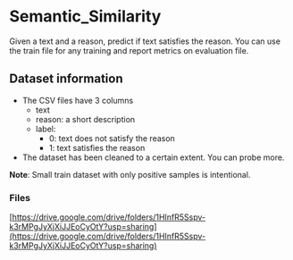 # Semantic_Similarity
Given a text and a reason, predict if text satisfies the reason. You can use the train file for any training and report metrics on evaluation file.
## **Dataset information**

- The CSV files have 3 columns
    - text
    - reason: a short description
    - label:
        - 0: text does not satisfy the reason
        - 1: text satisfies the reason
- The dataset has been cleaned to a certain extent. You can probe more.

**Note**: Small train dataset with only positive samples is intentional.

### Files

[https://drive.google.com/drive/folders/1HInfR5Sspv-k3rMPgJyXjXiJJEoCyOtY?usp=sharing](https://drive.google.com/drive/folders/1HInfR5Sspv-k3rMPgJyXjXiJJEoCyOtY?usp=sharing)
